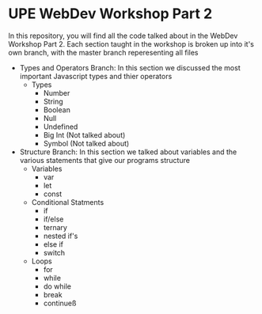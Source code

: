 # UPE WebDev Workshop Part 2

In this repository, you will find all the code talked about in the WebDev Workshop Part 2. Each section taught in the workshop is broken up into it's own branch, with the master branch reperesenting all files
- Types and Operators Branch: In this section we discussed the most important Javascript types and thier operators
    - Types
        - Number
        - String
        - Boolean
        - Null
        - Undefined
        - Big Int (Not talked about)
        - Symbol (Not talked about)
- Structure Branch: In this section we talked about variables and the various statements that give our programs structure
    - Variables
        - var
        - let
        - const
    - Conditional Statments
        - if
        - if/else
        - ternary
        - nested if's
        - else if
        - switch
    - Loops
        - for
        - while
        - do while
        - break
        - continueß
